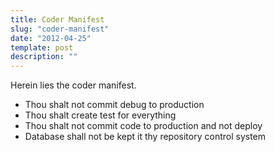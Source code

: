 ```yaml
---
title: Coder Manifest
slug: "coder-manifest"
date: "2012-04-25"
template: post
description: ""
---
```

Herein lies the coder manifest.

- Thou shalt not commit debug to production
- Thou shalt create test for everything
- Thou shalt not commit code to production and not deploy
- Database shall not be kept it thy repository control system
